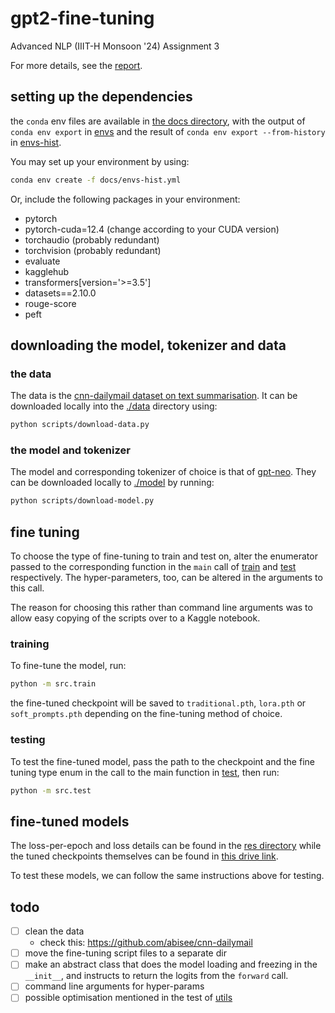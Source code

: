 # gpt2-fine-tuning
Advanced NLP (IIIT-H Monsoon '24) Assignment 3

For more details, see the [report](./docs/Report.pdf). 

## setting up the dependencies
the `conda` env files are available in [the docs directory](./docs/), with the output of `conda env export` in [envs](./docs/envs.yml) and the result of `conda env export --from-history` in [envs-hist](./docs/envs-hist.yml). 

You may set up your environment by using:
```sh
conda env create -f docs/envs-hist.yml
```

Or, include the following packages in your environment:
- pytorch
- pytorch-cuda=12.4 (change according to your CUDA version)
- torchaudio (probably redundant)
- torchvision (probably redundant)
- evaluate
- kagglehub
- transformers[version='>=3.5']
- datasets==2.10.0
- rouge-score
- peft

## downloading the model, tokenizer and data

### the data
The data is the [cnn-dailymail dataset on text summarisation](https://www.kaggle.com/datasets/gowrishankarp/newspaper-text-summarization-cnn-dailymail). It can be downloaded locally into the [./data](./data/) directory using:

```sh
python scripts/download-data.py
```

### the model and tokenizer 
The model and corresponding tokenizer of choice is that of [gpt-neo](https://huggingface.co/EleutherAI/gpt-neo-125m). They can be downloaded locally to [./model](./model/) by running:

```sh
python scripts/download-model.py
```

## fine tuning
To choose the type of fine-tuning to train and test on, alter the enumerator passed to the corresponding function in the `main` call of [train](./src/train.py) and [test](./src/test.py) respectively. The hyper-parameters, too, can be altered in the arguments to this call. 

The reason for choosing this rather than command line arguments was to allow easy copying of the scripts over to a Kaggle notebook. 

### training
To fine-tune the model, run:
```sh
python -m src.train
```
the fine-tuned checkpoint will be saved to `traditional.pth`, `lora.pth` or `soft_prompts.pth` depending on the fine-tuning method of choice. 

### testing
To test the fine-tuned model, pass the path to the checkpoint and the fine tuning type enum in the call to the main function in [test](./src/test.py), then run:
```sh
python -m src.test
```

## fine-tuned models
The loss-per-epoch and loss details can be found in the [res directory](./res/) while the tuned checkpoints themselves can be found in [this drive link](https://drive.google.com/drive/folders/1V3wf21I0HAq0Zu1b4B04rqkJKDBWX0y7?usp=sharing). 

To test these models, we can follow the same instructions above for testing. 

## todo
- [ ] clean the data
  - check this: https://github.com/abisee/cnn-dailymail
- [ ] move the fine-tuning script files to a separate dir
- [ ] make an abstract class that does the model loading and freezing in the `__init__`, and instructs to return the logits from the `forward` call.
- [ ] command line arguments for hyper-params   
- [ ] possible optimisation mentioned in the test of [utils](./src/utils.py)
